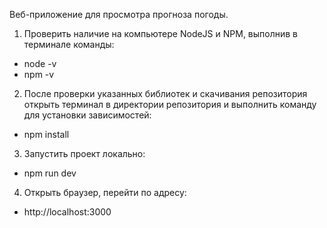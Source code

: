Веб-приложение для просмотра прогноза погоды.

1) Проверить наличие на компьютере NodeJS и NPM, выполнив в терминале команды:

- node -v
- npm -v

2) После проверки указанных библиотек и скачивания репозитория открыть терминал в директории репозитория и выполнить команду для установки зависимостей:

- npm install

3) Запустить проект локально:

- npm run dev

4) Открыть браузер, перейти по адресу:

- http://localhost:3000
